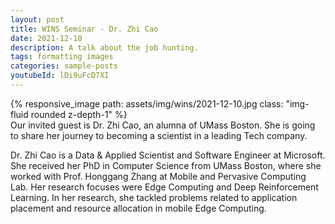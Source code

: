 ```yaml
---
layout: post
title: WINS Seminar - Dr. Zhi Cao
date: 2021-12-10
description: A talk about the job hunting.
tags: formatting images
categories: sample-posts
youtubeId: lDi9uFcD7XI
---
```

<div class="post">
    <div class="profile float-left w-50">
        {% responsive_image path: assets/img/wins/2021-12-10.jpg class: "img-fluid rounded z-depth-1" %}
    </div>
</div>
Our invited guest is Dr. Zhi Cao, an alumna of UMass Boston. She is going to share her journey to becoming a scientist in a leading Tech company.

Dr. Zhi Cao is a Data & Applied Scientist and Software Engineer at Microsoft. She received her PhD in Computer Science from UMass Boston, where she worked with Prof. Honggang Zhang at Mobile and Pervasive Computing Lab. Her research focuses were Edge Computing and Deep Reinforcement Learning. In her research, she tackled problems related to application placement and resource allocation in mobile Edge Computing.










